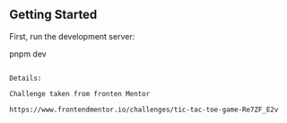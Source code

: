 
## Getting Started

First, run the development server:

pnpm dev
```

Details:

Challenge taken from fronten Mentor

https://www.frontendmentor.io/challenges/tic-tac-toe-game-Re7ZF_E2v


